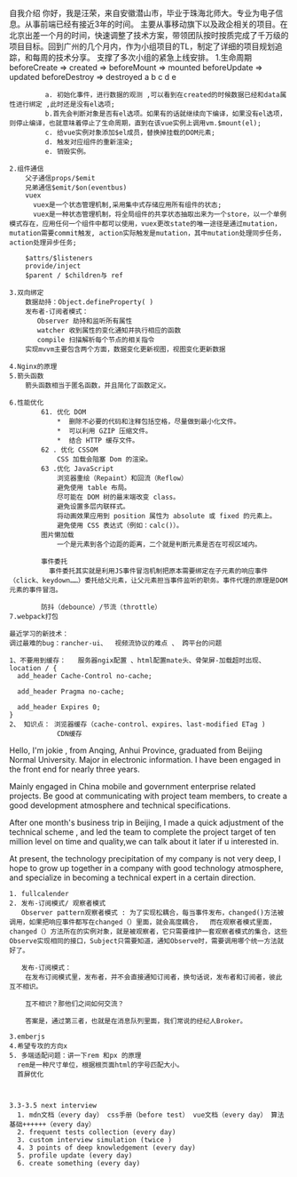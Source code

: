 自我介绍 
    你好，我是汪荣，来自安徽潜山市，毕业于珠海北师大。专业为电子信息。从事前端已经有接近3年的时间。
    主要从事移动旗下以及政企相关的项目。在北京出差一个月的时间，快速调整了技术方案，带领团队按时按质完成了千万级的项目目标。回到广州的几个月内，作为小组项目的TL，制定了详细的项目规划追踪，和每周的技术分享。
    支撑了多次小组的紧急上线安排。
    <!-- 目前我所在的公司技术沉淀不是很深，我希望能在一家好的技术氛围的公司共同成长，在某一方向上专攻成为技术专家。 -->
    1.生命周期 
        beforeCreate =>  created  =>  beforeMount => mounted   beforeUpdate => updated   beforeDestroy  =>  destroyed
                     a            b               c                         d                           e


             a. 初始化事件，进行数据的观测 ,可以看到在created的时候数据已经和data属性进行绑定 ,此时还是没有el选项;
             b.首先会判断对象是否有el选项。如果有的话就继续向下编译，如果没有el选项，则停止编译，也就意味着停止了生命周期，直到在该vue实例上调用vm.$mount(el);
             c. 给vue实例对象添加$el成员，替换掉挂载的DOM元素;
             d. 触发对应组件的重新渲染;
             e. 销毁实例。

    2.组件通信 
        父子通信props/$emit
        兄弟通信$emit/$on(eventbus)
        vuex
          vuex是一个状态管理机制,采用集中式存储应用所有组件的状态;
          vuex是一种状态管理机制，将全局组件的共享状态抽取出来为一个store，以一个单例模式存在，应用任何一个组件中都可以使用，vuex更改state的唯一途径是通过mutation，mutation需要commit触发, action实际触发是mutation，其中mutation处理同步任务，action处理异步任务;

        $attrs/$listeners
        provide/inject
        $parent / $children与 ref

    3.双向绑定 
        数据劫持：Object.defineProperty( )  
        发布者-订阅者模式：
           Observer 劫持和监听所有属性 
           watcher 收到属性的变化通知并执行相应的函数
           compile 扫描解析每个节点的相关指令
        实现mvvm主要包含两个方面，数据变化更新视图，视图变化更新数据  

    4.Nginx的原理 
    5.箭头函数 
        箭头函数相当于匿名函数，并且简化了函数定义。

    6.性能优化 
            61. 优化 DOM
                *  删除不必要的代码和注释包括空格，尽量做到最小化文件。
                *  可以利用 GZIP 压缩文件。
                *  结合 HTTP 缓存文件。
            62 . 优化 CSSOM
                CSS 加载会阻塞 Dom 的渲染。
            63 .优化 JavaScript
                浏览器重绘（Repaint）和回流（Reflow）
                避免使用 table 布局。
                尽可能在 DOM 树的最末端改变 class。
                避免设置多层内联样式。
                将动画效果应用到 position 属性为 absolute 或 fixed 的元素上。
                避免使用 CSS 表达式（例如：calc()）。
            图片懒加载
                一个是元素到各个边距的距离，二个就是判断元素是否在可视区域内。
                
            事件委托
              事件委托其实就是利用JS事件冒泡机制把原本需要绑定在子元素的响应事件（click、keydown……）委托给父元素，让父元素担当事件监听的职务。事件代理的原理是DOM元素的事件冒泡。

            防抖（debounce）/节流（throttle）
    7.webpack打包
    
    最近学习的新技术：
    调过最难的bug：rancher-ui、  视频流协议的难点 、 跨平台的问题 

    1、不要用到缓存：   服务器ngix配置 、html配置mate头、骨架屏-加载超时出现、
    location / {
      add_header Cache-Control no-cache;

      add_header Pragma no-cache;

      add_header Expires 0;
    }
    2、 知识点： 浏览器缓存（cache-control、expires、last-modified ETag ) 
                CDN缓存 
Hello, I'm jokie , from Anqing, Anhui Province, graduated from Beijing Normal University. Major in electronic information. I have been engaged in the front end for nearly three years.

Mainly engaged in China mobile and government enterprise related projects. Be good at  communicating with project team members, to create a good development atmosphere and technical specifications.

After one month's business trip in Beijing, I made a quick adjustment of the technical scheme ,  and led the team to complete the project target of ten million level on time and quality,we can talk about it later if u interested in.

At present, the technology precipitation of my company is not very deep,  I hope to grow up  together in a company with good technology atmosphere, and specialize in becoming a technical expert in a certain direction.


    1. fullcalender 
    2. 发布-订阅模式/ 观察者模式
       Observer pattern观察者模式 : 为了实现松耦合，每当事件发布，changed()方法被调用，如果把响应事件都写在changed（）里面，就会高度耦合，  而在观察者模式里面，changed（）方法所在的实例对象，就是被观察者，它只需要维护一套观察者模式的集合，这些Observe实现相同的接口，Subject只需要知道，通知Observe时，需要调用哪个统一方法就好了。

       发布-订阅模式：
        在发布订阅模式里，发布者，并不会直接通知订阅者，换句话说，发布者和订阅者，彼此互不相识。

        互不相识？那他们之间如何交流？

        答案是，通过第三者，也就是在消息队列里面，我们常说的经纪人Broker。
        
    3.emberjs
    4.希望专攻的方向x
    5. 多端适配问题：讲一下rem 和px 的原理 
      rem是一种尺寸单位，根据根页面html的字号匹配大小。 
      首屏优化 
      
    

    3.3-3.5 next interview
      1. mdn文档（every day） css手册（before test） vue文档（every day） 算法基础++++++（every day）
      2. frequent tests collection (every day)
      3. custom interview simulation (twice )
      4. 3 points of deep knowledgement (every day)
      5. profile update (every day)
      6. create something (every day)




